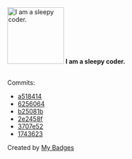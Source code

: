 <img src="https://my-badges.github.io/my-badges/sleepy-coder.png" alt="I am a sleepy coder." title="I am a sleepy coder." width="128">
<strong>I am a sleepy coder.</strong>
<br><br>

Commits:

- <a href="https://github.com/Nishant01k/mero-website/commit/a518414f3bca1e26efd59991d039d83d3728f787">a518414</a>
- <a href="https://github.com/Nishant01k/mero-website/commit/6256064473b95a3a6ee71ca53a0ddb731ebe528b">6256064</a>
- <a href="https://github.com/Nishant01k/mero-website/commit/b25081bce0a4b6aaeab51b0d0b39c2d4538aabb6">b25081b</a>
- <a href="https://github.com/Nishant01k/Nishant01k/commit/2e2458f828f2fd3f921a5f50d1cefea07291fef9">2e2458f</a>
- <a href="https://github.com/Nishant01k/Nishant01k/commit/3707e525a04e63b9ffdd063bd32e15f58e0bdd5d">3707e52</a>
- <a href="https://github.com/Nishant01k/Nishant01k/commit/1743623a84b5a7b20030e3dcd99f488f31f9abd7">1743623</a>


Created by <a href="https://github.com/my-badges/my-badges">My Badges</a>